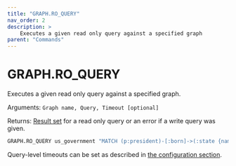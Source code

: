 ```yaml
---
title: "GRAPH.RO_QUERY"
nav_order: 2
description: >
    Executes a given read only query against a specified graph
parent: "Commands"    
---
```


# GRAPH.RO_QUERY

Executes a given read only query against a specified graph.

Arguments: `Graph name, Query, Timeout [optional]`

Returns: [Result set](/design/result_structure) for a read only query or an error if a write query was given.

```sh
GRAPH.RO_QUERY us_government "MATCH (p:president)-[:born]->(:state {name:'Hawaii'}) RETURN p"
```

Query-level timeouts can be set as described in [the configuration section](/configuration#timeout).

